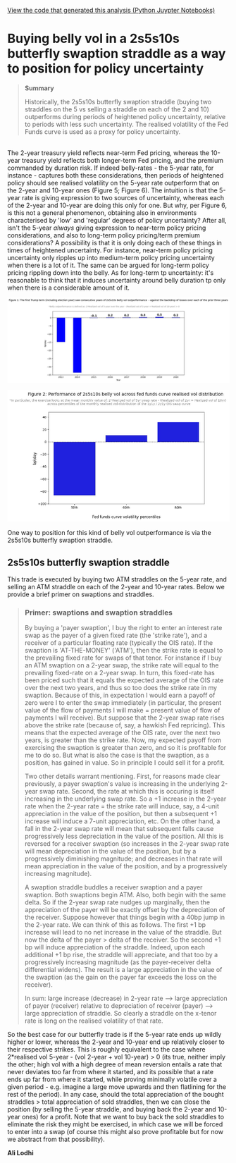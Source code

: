 [View the code that generated this analysis (Python Juypter Notebooks)](https://github.com/ALILODHI-cloud/UVAmacro.github.io/blob/main/post_1/analysis.ipynb)


# Buying belly vol in a 2s5s10s butterfly swaption straddle as a way to position for policy uncertainty


>**Summary**
>
> Historically, the 2s5s10s butterfly swaption straddle (buying two straddles on the 5 vs selling a straddle on each of the 2 and 10) outperforms during periods of heightened policy uncertainty, relative to periods with less such uncertainty. The realised volatility of the Fed Funds curve is used as a proxy for policy uncertainty. 




\
The 2-year treasury yield reflects near-term Fed pricing, whereas the 10-year treasury yield reflects both longer-term Fed pricing, and the premium commanded by duration risk. If indeed belly-rates - the 5-year rate, for instance - captures both these considerations, then periods of heightened policy should see realised volatility on the 5-year rate outperform that on the 2-year and 10-year ones (Figure 5; Figure 6). The intuition is that the 5-year rate is giving expression to two sources of uncertainty, whereas each of the 2-year and 10-year are doing this only for one. But why, per Figure 6, is this not a general phenomenon, obtaining also in environments characterised by 'low' and 'regular' degrees of policy uncertainty? After all, isn't the 5-year _always_ giving expression to near-term policy pricing considerations, and also to long-term policy pricing/term premium considerations? A possibility is that it is only doing each of these things in times of heightened uncertainty. For instance, near-term policy pricing uncertainty only ripples up into medium-term policy pricing uncertainty when there is a lot of it. The same can be argued for long-term policy pricing rippling down into the belly. As for long-term tp uncertainty: it's reasonable to think that it induces uncertainty around belly duration tp only when there is a considerable amount of it. 

![Alt_text](figures/figure1.jpg)

![Alt text](figures/figure2.jpg) 


One way to position for this kind of belly vol outperformance is via the 2s5s10s butterfly swaption straddle. 


## 2s5s10s butterfly swaption straddle

This trade is executed by buying two ATM straddles on the 5-year rate, and selling an ATM straddle on each of the 2-year and 10-year rates. Below we provide a brief primer on swaptions and straddles. 


> ### Primer: swaptions and swaption straddles
>
>By buying a 'payer swaption', I buy the right to enter an interest rate swap as the payer of a given fixed rate (the 'strike rate'), and a receiver of a particular floating rate (typically the OIS rate). If the swaption is 'AT-THE-MONEY' ('ATM'), then the strike rate is equal to the prevailing fixed rate for swaps of that tenor. For instance if I buy an ATM swaption on a 2-year swap, the strike rate will equal to the prevailing fixed-rate on a 2-year swap. In turn, this fixed-rate has been priced such that it equals the expected average of the OIS rate over the next two years, and thus so too does the strike rate in my swaption. Because of this, in expectation I would earn a payoff of zero were I to enter the swap immediately (in particular, the present value of the flow of payments I will make = present value of flow of payments I will receive). But suppose that the 2-year swap rate rises above the strike rate (because of, say, a hawkish Fed repricing). This means that the expected average of the OIS rate, over the next two years, is greater than the strike rate. Now, my expected payoff from exercising the swaption is greater than zero, and so it is profitable for me to do so. But what is also the case is that the swaption, as a position, has gained in value. So in principle I could sell it for a profit. 
>
>Two other details warrant mentioning. First, for reasons made clear previously, a payer swaption's value is increasing in the underlying 2-year swap rate. Second, the rate at which this is occuring is itself increasing in the underlying swap rate. So a +1 increase in the 2-year rate when the 2-year rate = the strike rate will induce, say, a 4-unit appreciation in the value of the position, but then a subsequent +1 increase will induce a 7-unit appreciation, etc. On the other hand, a fall in the 2-year swap rate will mean that subsequent falls cause progressively less depreciation in the value of the position. All this is reversed for a receiver swaption (so increases in the 2-year swap rate will mean depreciation in the value of the position, but by a progressively diminishing magnitude; and decreases in that rate will mean appreciation in the value of the position, and by a progressively increasing magnitude).  
>
>A swaption straddle buddles a receiver swaption and a payer swaption. Both swaptions begin ATM. Also, both begin with the same delta. So if the 2-year swap rate nudges up marginally, then the appreciation of the payer will be exactly offset by the depreciation of the receiver. Suppose however that things begin with a 40bp jump in the 2-year rate. We can think of this as follows. The first +1 bp increase will lead to no net increase in the value of the straddle. But now the delta of the payer > delta of the receiver. So the second +1 bp will induce appreciation of the straddle. Indeed, upon each additional +1 bp rise, the straddle will appreciate, and that too by a progressively increasing magnitude (as the payer-receiver delta differential widens). The result is a large appreciation in the value of the swaption (as the gain on the payer far exceeds the loss on the receiver). 
>
>In sum: large increase (decrease) in 2-year rate --> large appreciation of payer (receiver) relative to depreciation of receiver (payer) --> large appreciation of straddle. So clearly a straddle on the x-tenor rate is long on the realised volatility of that rate.

So the best case for our butterfly trade is if the 5-year rate ends up wildly higher or lower, whereas the 2-year and 10-year end up relatively closer to their respective strikes. This is roughly equivalent to the case where 2*realised vol 5-year - (vol 2-year + vol 10-year) > 0 (its true, neither imply the other; high vol with a high degree of mean reversion entails a rate that never deviates too far from where it started, and its possible that a rate ends up far from where it started, while proving minimally volatile over a given period - e.g. imagine a large move upwards and then flatlining for the rest of the period). In any case, should the total appreciation of the bought straddles > total appreciation of sold straddles, then we can close the position (by selling the 5-year straddle, and buying back the 2-year and 10-year ones) for a profit. Note that we want to buy back the sold straddles to eliminate the risk they might be exercised, in which case we will be forced to enter into a swap (of course this might also prove profitable but for now we abstract from that possibility).  


**Ali Lodhi**

